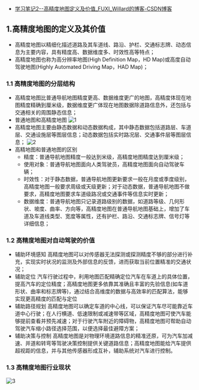 - [学习笔记2--高精度地图定义及价值_FUXI_Willard的博客-CSDN博客](https://blog.csdn.net/qq_39032096/article/details/125511264)

## 1.高精度地图的定义及其价值

- 高精度地图以精细化描述道路及其车道线、路沿、护栏、交通标志牌、动态信息为主要内容，具有精度高、数据维度多、时效性高等特点；
- 高精度地图也称为高分辨率地图(High Definition Map，HD Map)或高度自动驾驶地图(Highly Automated Driving Map，HAD Map)；

### 1.1 高精度地图的分层结构

- 高精度地图比普通导航地图精度更高、数据维度更广的地图，高精度体现在地图精度精确到厘米级，数据维度更广体现在地图数据除道路信息外，还包括与交通相关的周围静态信息；
- 普通地图和高精度地图
  ![1](https://img-blog.csdnimg.cn/99fe3f49fc714649a3e089c0f7a3885d.png#pic_center)
- 高精度地图主要由静态数据和动态数据构成，其中静态数据包括道路层、车道层、交通设施层等图层信息；动态数据包括实时路况层、交通事件层等图层信息；
  ![2](https://img-blog.csdnimg.cn/55bfbab6c2914e50a1757c22c3398f89.jpeg#pic_center)
- 高精地图和普通地图的区别
  - 精度：普通导航地图精度一般达到米级，高精度地图精度达到厘米级；
  - 使用对象：普通导航地图面向人类驾驶员，高精度地图面向自动驾驶车辆；
  - 时效性：对于静态数据，普通导航地图更新要求一般在月度或季度级别，高精度地图一般要求周级或天级更新；对于动态数据，普通导航地图不做要求，高精度地图要求车道级路况或交通事件等信息实时更新；
  - 数据维度：普通导航地图只记录道路级别的数据，如道路等级、几何形状、坡度、曲率、方向等，高精度地图在普通导航地图基础上，增加了车道及车道线类型、宽度等属性，还有护栏、路沿、交通标志牌、信号灯等详细信息；

### 1.2 高精度地图对自动驾驶的价值

- 辅助环境感知
  高精度地图可以对传感器无法探测或探测精度不够的部分进行补充，实现实时状况的监测及外部信息的反馈，进而获取当前位置精准的交通状况；
- 辅助定位
  汽车行驶过程中，利用地图匹配精确定位汽车在车道上的具体位置，提高汽车的定位精度；高精度地图更多依靠其准确且丰富的先验信息(如车道形状、曲率和标志牌等)，通过结合高维度的数据与高效率的匹配算法，能够实现更高精度的匹配与定位
- 辅助路径规划
  高精度地图可以确定车道的中心线，可以保证汽车尽可能靠近车道中心行驶；在人行横道、低速限制或减速带等区域，高精度地图可使汽车能够提前查看并预先减速；对于行驶汽车附近的障碍物，高精度地图可帮助自动驾驶汽车缩小路径选择范围，以便选择最佳避障方案；
- 辅助决策与控制
  高精度地图是对物理环境道路信息的精准还原，可为汽车加减速、并道和转弯等驾驶决策控制提供关键道路信息；高精度地图能给汽车提供超视距的信息，并与其他传感器形成互补，辅助系统对汽车进行控制。

### 1.3 高精度地图行业现状

![3](https://img-blog.csdnimg.cn/37ac575a1df64ebd97a06912dfc2c34a.jpeg#pic_center)
